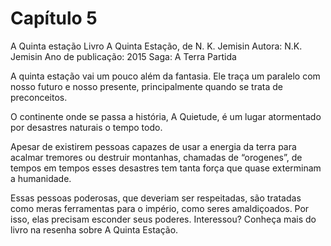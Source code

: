 # Capítulo 5

A Quinta estação
Livro A Quinta Estação, de N. K. Jemisin
Autora: N.K. Jemisin
Ano de publicação: 2015
Saga: A Terra Partida

A quinta estação vai um pouco além da fantasia. Ele traça um paralelo com nosso futuro e nosso presente, principalmente quando se trata de preconceitos.

O continente onde se passa a história, A Quietude, é um lugar atormentado por desastres naturais o tempo todo.

Apesar de existirem pessoas capazes de usar a energia da terra para acalmar tremores ou destruir montanhas, chamadas de “orogenes”, de tempos em tempos esses desastres tem tanta força que quase exterminam a humanidade.

Essas pessoas poderosas, que deveriam ser respeitadas, são tratadas como meras ferramentas para o império, como seres amaldiçoados. Por isso, elas precisam esconder seus poderes. Interessou? Conheça mais do livro na resenha sobre A Quinta Estação.